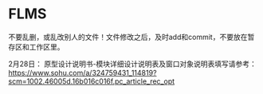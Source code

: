 # FLMS

不要乱删，或乱改别人的文件！文件修改之后，及时add和commit，不要放在暂存区和工作区里。

2月28日：
原型设计说明书-模块详细设计说明表及窗口对象说明表填写请参考：https://www.sohu.com/a/324759431_114819?scm=1002.46005d.16b016c016f.pc_article_rec_opt
